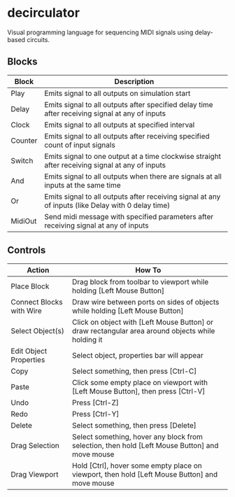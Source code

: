 # decirculator

Visual programming language for sequencing MIDI signals using delay-based circuits.

## Blocks

Block   | Description
------- | --------------------------------------------------------------------------------------------------
Play    | Emits signal to all outputs on simulation start
Delay   | Emits signal to all outputs after specified delay time after receiving signal at any of inputs
Clock   | Emits signal to all outputs at specified interval
Counter | Emits signal to all outputs after receiving specified count of input signals
Switch  | Emits signal to one output at a time clockwise straight after receiving signal at any of inputs
And     | Emits signal to all outputs when there are signals at all inputs at the same time
Or      | Emits signal to all outputs after receiving signal at any of inputs (like Delay with 0 delay time)
MidiOut | Send midi message with specified parameters after receiving signal at any of inputs

## Controls

Action                   | How To
------------------------ | -------------------------------------------------------------------------------------------------
Place Block              | Drag block from toolbar to viewport while holding [Left Mouse Button]
Connect Blocks with Wire | Draw wire between ports on sides of objects while holding [Left Mouse Button]
Select Object(s)         | Click on object with [Left Mouse Button] or draw rectangular area around objects while holding it
Edit Object Properties   | Select object, properties bar will appear
Copy                     | Select something, then press [Ctrl-C]
Paste                    | Click some empty place on viewport with [Left Mouse Button], then press [Ctrl-V]
Undo                     | Press [Ctrl-Z]
Redo                     | Press [Ctrl-Y]
Delete                   | Select something, then press [Delete]
Drag Selection           | Select something, hover any block from selection, then hold [Left Mouse Button] and move mouse
Drag Viewport            | Hold [Ctrl], hover some empty place on viewport, then hold [Left Mouse Button] and move mouse